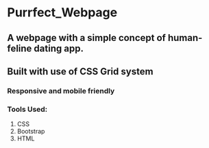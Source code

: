 # Purrfect_Webpage
## A webpage with a simple concept of human-feline dating app.
## Built with use of CSS Grid system
### Responsive and mobile friendly
### Tools Used:
<ol><li>CSS</li>
<li>Bootstrap</li>
<li>HTML</li>
</ol>

